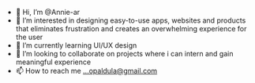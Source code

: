 - 👋 Hi, I’m @Annie-ar
- 👀 I’m interested in designing easy-to-use apps, websites and products that eliminates frustration and creates an overwhelming experience for the user
- 🌱 I’m currently learning UI/UX design
- 💞️ I’m looking to collaborate on projects where i can intern and gain meaningful experience
- 📫 How to reach me ...opaldula@gmail.com

<!---
Annie-ar/Annie-ar is a ✨ special ✨ repository because its `README.md` (this file) appears on your GitHub profile.
You can click the Preview link to take a look at your changes.
--->
